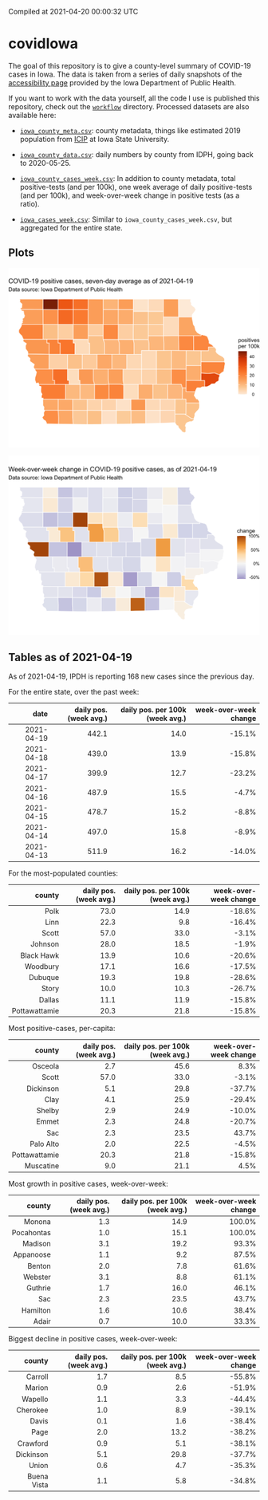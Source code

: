 Compiled at 2021-04-20 00:00:32 UTC

<!-- README.md is generated from README.Rmd. Please edit that file -->

# covidIowa

<!-- badges: start -->

<!-- badges: end -->

The goal of this repository is to give a county-level summary of
COVID-19 cases in Iowa. The data is taken from a series of daily
snapshots of the [accessibility
page](https://coronavirus.iowa.gov/pages/access) provided by the Iowa
Department of Public Health.

If you want to work with the data yourself, all the code I use is
published this repository, check out the [`workflow`](workflow)
directory. Processed datasets are also available here:

  - [`iowa_county_meta.csv`](https://raw.githubusercontent.com/ijlyttle/covidIowa/master/workflow/data/99-publish/iowa_county_meta.csv):
    county metadata, things like estimated 2019 population from
    [ICIP](https://www.icip.iastate.edu/tables/population/counties-estimates)
    at Iowa State University.

  - [`iowa_county_data.csv`](https://raw.githubusercontent.com/ijlyttle/covidIowa/master/workflow/data/99-publish/iowa_county_data.csv):
    daily numbers by county from IDPH, going back to 2020-05-25.

  - [`iowa_county_cases_week.csv`](https://raw.githubusercontent.com/ijlyttle/covidIowa/master/workflow/data/99-publish/iowa_county_data.csv):
    In addition to county metadata, total positive-tests (and per 100k),
    one week average of daily positive-tests (and per 100k), and
    week-over-week change in positive tests (as a ratio).

  - [`iowa_cases_week.csv`](https://raw.githubusercontent.com/ijlyttle/covidIowa/master/workflow/data/99-publish/iowa_cases_week.csv):
    Similar to `iowa_county_cases_week.csv`, but aggregated for the
    entire state.

## Plots

![](workflow/data/99-publish/iowa_cases.png)

![](workflow/data/99-publish/iowa_change.png)

## Tables as of 2021-04-19

As of 2021-04-19, IPDH is reporting 168 new cases since the previous
day.

For the entire state, over the past week:

|       date | daily pos. (week avg.) | daily pos. per 100k (week avg.) | week-over-week change |
| ---------: | ---------------------: | ------------------------------: | --------------------: |
| 2021-04-19 |                  442.1 |                            14.0 |               \-15.1% |
| 2021-04-18 |                  439.0 |                            13.9 |               \-15.8% |
| 2021-04-17 |                  399.9 |                            12.7 |               \-23.2% |
| 2021-04-16 |                  487.9 |                            15.5 |                \-4.7% |
| 2021-04-15 |                  478.7 |                            15.2 |                \-8.8% |
| 2021-04-14 |                  497.0 |                            15.8 |                \-8.9% |
| 2021-04-13 |                  511.9 |                            16.2 |               \-14.0% |

For the most-populated counties:

|        county | daily pos. (week avg.) | daily pos. per 100k (week avg.) | week-over-week change |
| ------------: | ---------------------: | ------------------------------: | --------------------: |
|          Polk |                   73.0 |                            14.9 |               \-18.6% |
|          Linn |                   22.3 |                             9.8 |               \-16.4% |
|         Scott |                   57.0 |                            33.0 |                \-3.1% |
|       Johnson |                   28.0 |                            18.5 |                \-1.9% |
|    Black Hawk |                   13.9 |                            10.6 |               \-20.6% |
|      Woodbury |                   17.1 |                            16.6 |               \-17.5% |
|       Dubuque |                   19.3 |                            19.8 |               \-28.6% |
|         Story |                   10.0 |                            10.3 |               \-26.7% |
|        Dallas |                   11.1 |                            11.9 |               \-15.8% |
| Pottawattamie |                   20.3 |                            21.8 |               \-15.8% |

Most positive-cases, per-capita:

|        county | daily pos. (week avg.) | daily pos. per 100k (week avg.) | week-over-week change |
| ------------: | ---------------------: | ------------------------------: | --------------------: |
|       Osceola |                    2.7 |                            45.6 |                  8.3% |
|         Scott |                   57.0 |                            33.0 |                \-3.1% |
|     Dickinson |                    5.1 |                            29.8 |               \-37.7% |
|          Clay |                    4.1 |                            25.9 |               \-29.4% |
|        Shelby |                    2.9 |                            24.9 |               \-10.0% |
|         Emmet |                    2.3 |                            24.8 |               \-20.7% |
|           Sac |                    2.3 |                            23.5 |                 43.7% |
|     Palo Alto |                    2.0 |                            22.5 |                \-4.5% |
| Pottawattamie |                   20.3 |                            21.8 |               \-15.8% |
|     Muscatine |                    9.0 |                            21.1 |                  4.5% |

Most growth in positive cases, week-over-week:

|     county | daily pos. (week avg.) | daily pos. per 100k (week avg.) | week-over-week change |
| ---------: | ---------------------: | ------------------------------: | --------------------: |
|     Monona |                    1.3 |                            14.9 |                100.0% |
| Pocahontas |                    1.0 |                            15.1 |                100.0% |
|    Madison |                    3.1 |                            19.2 |                 93.3% |
|  Appanoose |                    1.1 |                             9.2 |                 87.5% |
|     Benton |                    2.0 |                             7.8 |                 61.6% |
|    Webster |                    3.1 |                             8.8 |                 61.1% |
|    Guthrie |                    1.7 |                            16.0 |                 46.1% |
|        Sac |                    2.3 |                            23.5 |                 43.7% |
|   Hamilton |                    1.6 |                            10.6 |                 38.4% |
|      Adair |                    0.7 |                            10.0 |                 33.3% |

Biggest decline in positive cases, week-over-week:

|      county | daily pos. (week avg.) | daily pos. per 100k (week avg.) | week-over-week change |
| ----------: | ---------------------: | ------------------------------: | --------------------: |
|     Carroll |                    1.7 |                             8.5 |               \-55.8% |
|      Marion |                    0.9 |                             2.6 |               \-51.9% |
|     Wapello |                    1.1 |                             3.3 |               \-44.4% |
|    Cherokee |                    1.0 |                             8.9 |               \-39.1% |
|       Davis |                    0.1 |                             1.6 |               \-38.4% |
|        Page |                    2.0 |                            13.2 |               \-38.2% |
|    Crawford |                    0.9 |                             5.1 |               \-38.1% |
|   Dickinson |                    5.1 |                            29.8 |               \-37.7% |
|       Union |                    0.6 |                             4.7 |               \-35.3% |
| Buena Vista |                    1.1 |                             5.8 |               \-34.8% |
